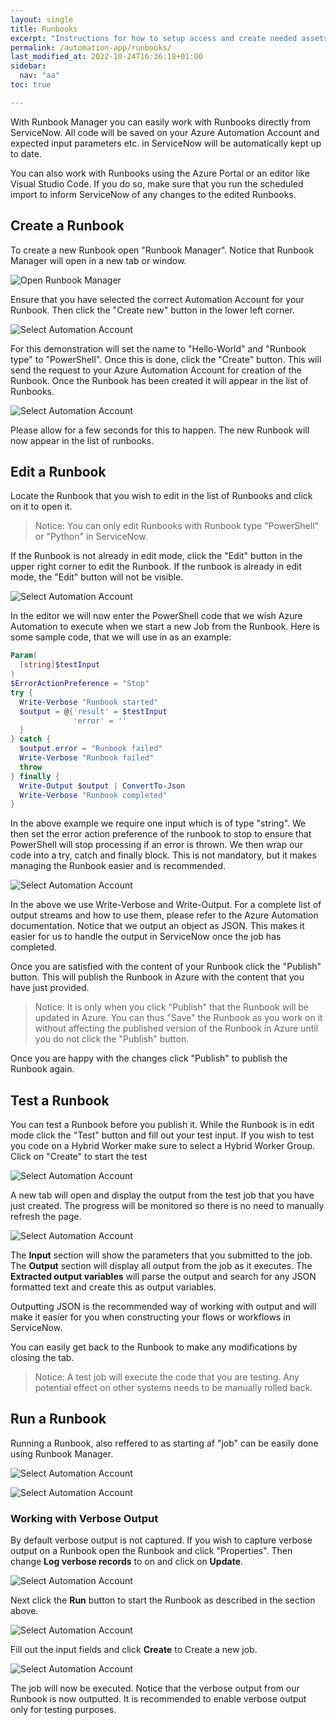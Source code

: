 ```yaml
---
layout: single
title: Runbooks
excerpt: "Instructions for how to setup access and create needed assets in Microsoft Azure"
permalink: /automation-app/runbooks/
last_modified_at: 2022-10-24T16:36:18+01:00
sidebar:
  nav: "aa"
toc: true

---
```


With Runbook Manager you can easily work with Runbooks directly from ServiceNow. All code will be saved on your Azure Automation Account and expected input parameters etc. in ServiceNow will be automatically kept up to date.

You can also work with Runbooks using the Azure Portal or an editor like Visual Studio Code. If you do so, make sure that you run the scheduled import to inform ServiceNow of any changes to the edited Runbooks.

## Create a Runbook

To create a new Runbook open "Runbook Manager". Notice that Runbook Manager will open in a new tab or window.

![Open Runbook Manager](/assets/images/x_autps_azure_auto_menu_runbooks.webp)

Ensure that you have selected the correct Automation Account for your Runbook. Then click the "Create new" button in the lower left corner.

![Select Automation Account](/assets/images/x_autps_azure_auto_create_runbook0.webp)

For this demonstration will set the name to "Hello-World" and "Runbook type" to "PowerShell". Once this is done, click the "Create" button. This will send the request to your Azure Automation Account for creation of the Runbook.
Once the Runbook has been created it will appear in the list of Runbooks.

![Select Automation Account](/assets/images/x_autps_azure_auto_create_runbook1.webp)

Please allow for a few seconds for this to happen. The new Runbook will now appear in the list of runbooks.

## Edit a Runbook

Locate the Runbook that you wish to edit in the list of Runbooks and click on it to open it.

> Notice: You can only edit Runbooks with Runbook type "PowerShell" or "Python" in ServiceNow.

If the Runbook is not already in edit mode, click the "Edit" button in the upper right corner to edit the Runbook. If the runbook is already in edit mode, the "Edit" button will not be visible.

![Select Automation Account](/assets/images/x_autps_azure_auto_create_runbook2.webp)

In the editor we will now enter the PowerShell code that we wish Azure Automation to execute when we start a new Job from the Runbook. Here is some sample code, that we will use in as an example:

```powershell
Param(
  [string]$testInput
)
$ErrorActionPreference = "Stop"
try {
  Write-Verbose "Runbook started"
  $output = @{'result' = $testInput
              'error' = ''
  }
} catch {
  $output.error = "Runbook failed"
  Write-Verbose "Runbook failed"
  throw
} finally {
  Write-Output $output | ConvertTo-Json
  Write-Verbose "Runbook completed"
}
```

In the above example we require one input which is of type "string". We then set the error action preference of the runbook to stop to ensure that PowerShell will stop processing if an error is thrown. We then wrap our code into a try, catch and finally block. This is not mandatory, but it makes managing the Runbook easier and is recommended.

![Select Automation Account](/assets/images/x_autps_azure_auto_create_runbook3.webp)

In the above we use Write-Verbose and Write-Output. For a complete list of output streams and how to use them, please refer to the Azure Automation documentation. Notice that we output an object as JSON. This makes it easier for us to handle the output in ServiceNow once the job has completed.

Once you are satisfied with the content of your Runbook click the "Publish" button. This will publish the Runbook in Azure with the content that you have just provided.

> Notice: It is only when you click "Publish" that the Runbook will be updated in Azure. You can thus "Save" the Runbook as you work on it without affecting the published version of the Runbook in Azure until you do not click the "Publish" button.

Once you are happy with the changes click "Publish" to publish the Runbook again.

## Test a Runbook

You can test a Runbook before you publish it. While the Runbook is in edit mode click the "Test" button and fill out your test input. If you wish to test you code on a Hybrid Worker make sure to select a Hybrid Worker Group. Click on "Create" to start the test

![Select Automation Account](/assets/images/x_autps_azure_auto_test_runbook0.webp)

A new tab will open and display the output from the test job that you have just created. The progress will be monitored so there is no need to manually refresh the page.

![Select Automation Account](/assets/images/x_autps_azure_auto_test_runbook1.webp)

The **Input** section will show the parameters that you submitted to the job. The **Output** section will display all output from the job as it executes. The **Extracted output variables** will parse the output and search for any JSON formatted text and create this as output variables.

Outputting JSON is the recommended way of working with output and will make it easier for you when constructing your flows or workflows in ServiceNow.

You can easily get back to the Runbook to make any modifications by closing the tab.

> Notice: A test job will execute the code that you are testing. Any potential effect on other systems needs to be manually rolled back.

## Run a Runbook

Running a Runbook, also reffered to as starting af "job" can be easily done using Runbook Manager.

![Select Automation Account](/assets/images/x_autps_azure_auto_run_runbook0.webp)

![Select Automation Account](/assets/images/x_autps_azure_auto_run_runbook1.webp)

### Working with Verbose Output

By default verbose output is not captured. If you wish to capture verbose output on a Runbook open the Runbook and click "Properties". Then change **Log verbose records** to on and click on **Update**.

![Select Automation Account](/assets/images/x_autps_azure_auto_run_runbook2.webp)

Next click the **Run** button to start the Runbook as described in the section above.

![Select Automation Account](/assets/images/x_autps_azure_auto_run_runbook0.webp)

Fill out the input fields and click **Create** to Create a new job.

![Select Automation Account](/assets/images/x_autps_azure_auto_run_runbook3.webp)

The job will now be executed. Notice that the verbose output from our Runbook is now outputted. It is recommended to enable verbose output only for testing purposes.
